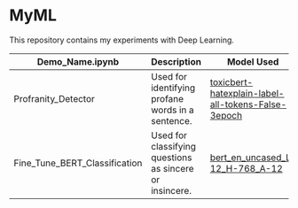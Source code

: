 # MyML
This repository contains my experiments with Deep Learning.    

| Demo_Name.ipynb | Description | Model Used |    
| --------------- | ----------- | ---------- |    
| Profranity_Detector | Used for identifying profane words in a sentence. | [toxicbert-hatexplain-label-all-tokens-False-3epoch](https://huggingface.co/troesy/toxicbert-hatexplain-label-all-tokens-False-3epoch?text=you+a+bad+bitch+bro+but+you+still+have+good+heart) |    
| Fine_Tune_BERT_Classification | Used for classifying questions as sincere or insincere. | [bert_en_uncased_L-12_H-768_A-12](https://tfhub.dev/tensorflow/bert_en_uncased_L-12_H-768_A-12/4) |    
